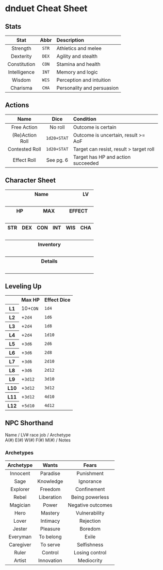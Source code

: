 # dnduet Cheat Sheet

## Stats
| Stat | Abbr | Description |
|:---:|:---:|:--- |
| Strength | `STR` | Athletics and melee |
| Dexterity | `DEX` | Agility and stealth |
| Constitution | `CON` | Stamina and health |
| Intelligence | `INT` | Memory and logic |
| Wisdom | `WIS` | Perception and intuition |
| Charisma | `CHA` | Personality and persuasion |


## Actions
| Name | Dice | Condition |
|:---:|:---:|:--- |
| Free Action | No roll | Outcome is certain |
| (Re)Action Roll | `1d20+STAT` | Outcome is uncertain, result >= AoF |
| Contested Roll | `1d20+STAT` | Target can resist, result > target roll |
| Effect Roll | See pg. 6 | Target has HP and action succeeded |


## Character Sheet
<table><tr><th colspan="5">Name</th><th>LV</th></tr><tr><td colspan="5">&nbsp;</td><td>&nbsp;</td></tr><tr><th colspan="2">HP</th><th colspan="2">MAX</th><th colspan="2">EFFECT</th></tr><tr><td colspan="2">&nbsp;</td><td colspan="2">&nbsp;</td><td colspan="2">&nbsp;</td></tr><tr><th>STR</th><th>DEX</th><th>CON</th><th>INT</th><th>WIS</th><th>CHA</th></tr><tr><td>&nbsp;</td><td>&nbsp;</td><td>&nbsp;</td><td>&nbsp;</td><td>&nbsp;</td><td>&nbsp;</td></tr><tr><th colspan="6">Inventory</th></tr><tr><td colspan="6">&nbsp;</td></tr><tr><th colspan="6">Details</th></tr><tr><td colspan="6">&nbsp;</td></tr></table>

## Leveling Up

<table><tr><th></th><th>Max HP</th><th>Effect Dice</th></tr><tr><th>L1</th><td>10+<code>CON</code></td><td><code>1d4</code></td></tr><tr><th>L2</th><td>+<code>2d4</code></td><td><code>1d6</code></td></tr><tr><th>L3</th><td>+<code>2d4</code></td><td><code>1d8</code></td></tr><tr><th>L4</th><td>+<code>2d4</code></td><td><code>1d10</code></td></tr><tr><th>L5</th><td>+<code>3d6</code></td><td><code>2d6</code></td></tr><tr><th>L6</th><td>+<code>3d6</code></td><td><code>2d8</code></td></tr><tr><th>L7</th><td>+<code>3d6</code></td><td><code>2d10</code></td></tr><tr><th>L8</th><td>+<code>3d6</code></td><td><code>2d12</code></td></tr><tr><th>L9</th><td>+<code>3d12</code></td><td><code>3d10</code></td></tr><tr><th>L10</th><td>+<code>3d12</code></td><td><code>3d12</code></td></tr><tr><th>L11</th><td>+<code>3d12</code></td><td><code>4d10</code></td></tr><tr><th>L12</th><td>+<code>5d10</code></td><td><code>4d12</code></td></tr></table>

## NPC Shorthand
Name / LV# race job / Archetype<br/>A(#) E(#) W(#) F(#) M(#) / Notes

### Archetypes
| Archetype | Wants | Fears |
|:---:|:---:|:---:|
| Innocent | Paradise | Punishment |
| Sage | Knowledge | Ignorance |
| Explorer | Freedom | Confinement |
| Rebel | Liberation | Being powerless |
| Magician | Power | Negative outcomes |
| Hero | Mastery | Vulnerability |
| Lover | Intimacy | Rejection |
| Jester | Pleasure | Boredom |
| Everyman | To belong | Exile |
| Caregiver | To serve | Selfishness |
| Ruler | Control | Losing control |
| Artist | Innovation | Mediocrity |
